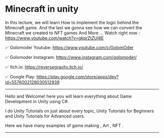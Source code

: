 # Minecraft in unity
In this lecture, we will learn How to implement the logic behind the Minecraft game. And the last we gonna see how we can convert the Minecraft we created to NFT games And More ...
Watch right now : https://www.youtube.com/watch?v=gkprZtZUj6E

✅ Golomoder Youtube: https://www.youtube.com/c/GolomOder

✅ Golomoder Instagram: https://www.instagram.com/golomoder/

✅ Itch.io: https://reversegravity.itch.io/

✅ Google Play: https://play.google.com/store/apps/dev?id=5576002128030512939

--------------------------------------------------------------------
Hello and Welcome!
here you will learn everything about Game Development in Unity using C#.

I do Unity Tutorials on just about every topic, Unity Tutorials for Beginners and Unity Tutorials for Advanced users.

Here we have many examples of game making , Art , NFT .

--------------------------------------------------------------------
